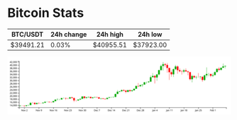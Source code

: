 # Bitcoin Stats

BTC/USDT|24h change|24h high|24h low|
|---|---|---|---|
|$39491.21|0.03%|$40955.51|$37923.00|

<img src="./chart.svg">
